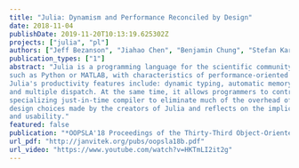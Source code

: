 ```yaml
---
title: "Julia: Dynamism and Performance Reconciled by Design"
date: 2018-11-04
publishDate: 2019-11-20T10:13:19.625302Z
projects: ["julia", "pl"]
authors: ["Jeff Bezanson", "Jiahao Chen", "Benjamin Chung", "Stefan Karpinski", "Viral B. Shah", "Jan Vitek", "Lionel Zoubritzky"]
publication_types: ["1"]
abstract: "Julia is a programming language for the scientific community that combines features of productivity languages,
such as Python or MATLAB, with characteristics of performance-oriented languages, such as C++ or Fortran.
Julia's productivity features include: dynamic typing, automatic memory management, rich type annotations,
and multiple dispatch. At the same time, it allows programmers to control memory layout and leverages a
specializing just-in-time compiler to eliminate much of the overhead of those features. This paper details the
design choices made by the creators of Julia and reflects on the implications of those choices for performance
and usability."
featured: false
publication: "*OOPSLA'18 Proceedings of the Thirty-Third Object-Oriented Programming, Systems, Languages & Applications Conference*"
url_pdf: "http://janvitek.org/pubs/oopsla18b.pdf"
url_video: "https://www.youtube.com/watch?v=HKTmLI2it2g"
---
```


